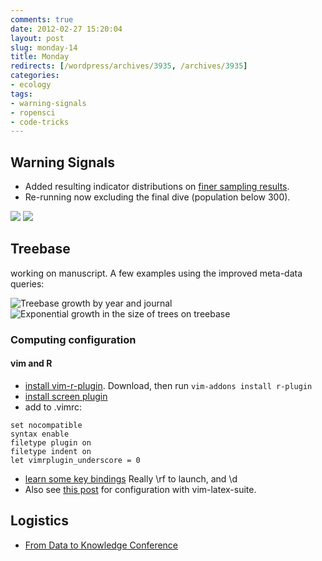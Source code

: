 ```yaml
---
comments: true
date: 2012-02-27 15:20:04
layout: post
slug: monday-14
title: Monday
redirects: [/wordpress/archives/3935, /archives/3935]
categories:
- ecology
tags: 
- warning-signals
- ropensci
- code-tricks
---
```


## Warning Signals

* Added resulting indicator distributions on [finer sampling results](http://www.carlboettiger.info/archives/3905).  
* Re-running now excluding the final dive (population below 300).  

![](http://farm8.staticflickr.com/7190/6792582932_d97e70d57f_o.png)
![](http://farm8.staticflickr.com/7054/6792575114_6393d6bf07_o.png)



## Treebase

working on manuscript.  A few examples using the improved meta-data queries:


![Treebase growth by year and journal](http://farm8.staticflickr.com/7058/6791026230_1ab711cc7e_o.png)
![Exponential growth in the size of trees on treebase](http://farm8.staticflickr.com/7037/6937141295_ef0e6986fe_o.png)

### Computing configuration


#### vim and R

* [install vim-r-plugin](http://www.lepem.ufc.br/jaa/vim-r-plugin.html). Download, then run `vim-addons install r-plugin`
* [install screen plugin](http://www.vim.org/scripts/script.php?script_id=2711)
* add to .vimrc:
    
``` 
set nocompatible
syntax enable
filetype plugin on
filetype indent on
let vimrplugin_underscore = 0
```

* [learn some key bindings](http://www.lepem.ufc.br/jaa/r-plugin.html#r-plugin-use)
Really \rf to launch, and \d 
* Also see [this post](http://www.r-bloggers.com/r-with-vim/) for configuration with vim-latex-suite.  

## Logistics

* [From Data to Knowledge Conference](http://lyra.berkeley.edu/CDIConf/registration.html)


